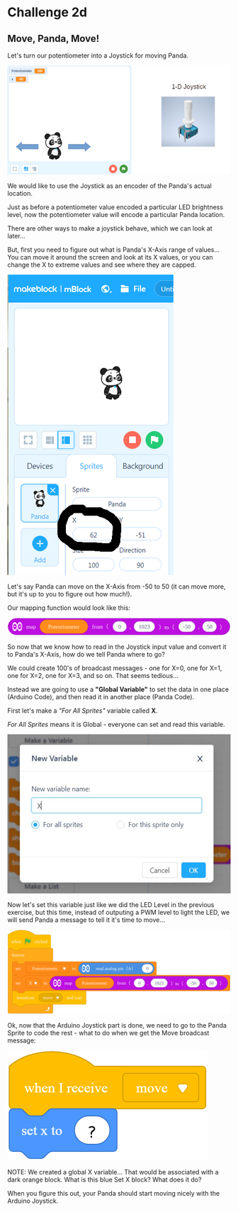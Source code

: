 Challenge 2d
===

## Move, Panda, Move!

Let's turn our potentiometer into a Joystick for moving Panda.

![](images/pandajoy.jpg)

We would like to use the Joystick as an encoder of the Panda's actual location.  

Just as before a potentiometer value encoded a particular LED brightness level, now the potentiometer value will encode a particular Panda location. 

There are other ways to make a joystick behave, which we can look at later...

But, first you need to figure out what is Panda's X-Axis range of values...  You can move it around the screen and look at its X values, or you can change the X to extreme values and see where they are capped.

![](images/pandaxaxis.jpg)

Let's say Panda can move on the X-Axis from -50 to 50 (it can move more, but it's up to you to figure out how much!).

Our mapping function would look like this:

![](images/maptoxaxis.svg)

So now that we know how to read in the Joystick input value and convert it to Panda's X-Axis, how do we tell Panda where to go?

We could create 100's of broadcast messages - one for X=0, one for X=1, one for X=2, one for X=3, and so on.  That seems tedious... 

Instead we are going to use a **"Global Variable"** to set the data in one place (Arduino Code), and then read it in another place (Panda Code).

First let's make a *"For All Sprites"* variable called **X**.  

*For All Sprites* means it is Global - everyone can set and read this variable.

![](images/globalxvar.jpg)

Now let's set this variable just like we did the LED Level in the previous exercise, but this time, instead of outputing a PWM level to light the LED, we will send Panda a message to tell it it's time to move...

![](images/xaxiscode.svg)

Ok, now that the Arduino Joystick part is done, we need to go to the Panda Sprite to code the rest - what to do when we get the Move broadcast message:

![](images/pandacode.png)

NOTE: We created a global X variable... That would be associated with a dark orange block.  What is this blue Set X block?  What does it do?

When you figure this out, your Panda should start moving nicely with the Arduino Joystick.